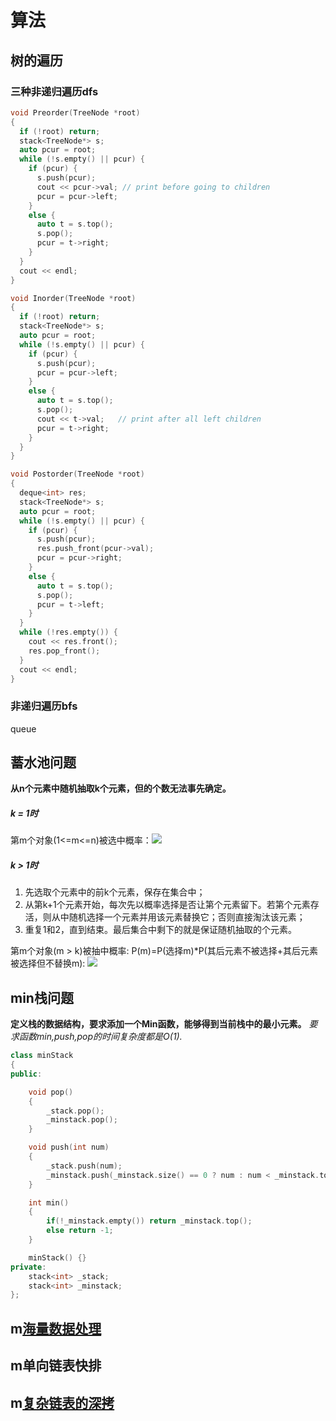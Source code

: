 # 算法
## 树的遍历
### 三种非递归遍历dfs
```c++
void Preorder(TreeNode *root) 
{
  if (!root) return;
  stack<TreeNode*> s;
  auto pcur = root;
  while (!s.empty() || pcur) {
    if (pcur) {
      s.push(pcur);
      cout << pcur->val; // print before going to children
      pcur = pcur->left;
    }
    else {
      auto t = s.top();
      s.pop();
      pcur = t->right;
    }
  }
  cout << endl;
}

void Inorder(TreeNode *root) 
{
  if (!root) return;
  stack<TreeNode*> s;
  auto pcur = root;
  while (!s.empty() || pcur) {
    if (pcur) {
      s.push(pcur);
      pcur = pcur->left;
    }
    else {
      auto t = s.top();
      s.pop();
      cout << t->val;	// print after all left children
      pcur = t->right;
    }
  }
}

void Postorder(TreeNode *root)
{
  deque<int> res;
  stack<TreeNode*> s;
  auto pcur = root;
  while (!s.empty() || pcur) {
    if (pcur) {
      s.push(pcur);
      res.push_front(pcur->val);
      pcur = pcur->right;
    }
    else {
      auto t = s.top();
      s.pop();
      pcur = t->left;
    }
  }
  while (!res.empty()) {
    cout << res.front();
    res.pop_front();
  }
  cout << endl;
}
```
### 非递归遍历bfs
queue
## 蓄水池问题
**从n个元素中随机抽取k个元素，但的个数无法事先确定。**
##### k = 1时
第m个对象(1<=m<=n)被选中概率：![](http://my.csdn.net/uploads/201205/31/1338453967_6936.gif)
##### k > 1时
1. 先选取个元素中的前k个元素，保存在集合中；
2. 从第k+1个元素开始，每次先以概率选择是否让第个元素留下。若第个元素存活，则从中随机选择一个元素并用该元素替换它；否则直接淘汰该元素；
3. 重复1和2，直到结束。最后集合中剩下的就是保证随机抽取的个元素。

第m个对象(m > k)被抽中概率:
P(m)=P(选择m)\*P(其后元素不被选择+其后元素被选择但不替换m):
![](http://my.csdn.net/uploads/201205/31/1338455236_7354.gif)
## min栈问题
**定义栈的数据结构，要求添加一个Min函数，能够得到当前栈中的最小元素。**
*要求函数min,push,pop的时间复杂度都是O(1).*

```c++
class minStack
{
public:

	void pop()
	{
		_stack.pop();
		_minstack.pop();
	}

	void push(int num)
	{
		_stack.push(num);
		_minstack.push(_minstack.size() == 0 ? num : num < _minstack.top() ? num : _minstack.top());
	}

	int min()
	{
		if(!_minstack.empty()) return _minstack.top();
		else return -1;
	}

	minStack() {}
private:
	stack<int> _stack;
	stack<int> _minstack;
};
```
## m[海量数据处理](https://blog.csdn.net/v_july_v/article/details/6685962)
## m单向链表快排
## m[复杂链表的深拷](https://blog.csdn.net/lwb102063/article/details/52735542)
